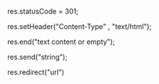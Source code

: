 res.statusCode = 301;

res.setHeader("Content-Type" , "text/html");

res.end("text content or empty");

res.send("string");

res.redirect("url")
